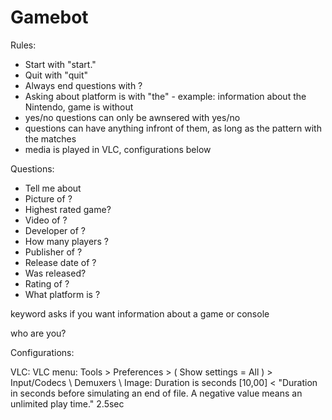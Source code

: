 # Gamebot

Rules:

- Start with "start."
- Quit with "quit"
- Always end questions with ?
- Asking about platform is with "the" - example: information about the Nintendo, game is without
- yes/no questions can only be awnsered with yes/no
- questions can have anything infront of them, as long as the pattern with the <name> matches
- media is played in VLC, configurations below


Questions:

- Tell me about <gamename>
- Picture of <gamename>?
- Highest rated <gamename> game?
- Video of <gamename>?
- Developer of <gamename>?
- How many players <gamename>?
- Publisher of <gamename>?
- Release date of <gamename>?
- Was <gamename> released?
- Rating of <gamename>?
- What platform is <gamename>?


<information> keyword asks if you want information about a game or console

who are you?


Configurations:

VLC:
VLC menu: Tools > Preferences > ( Show settings = All ) > Input/Codecs \ Demuxers \ Image: Duration is seconds [10,00] < "Duration in seconds before simulating an end of file. A negative value means an unlimited play time."  2.5sec
